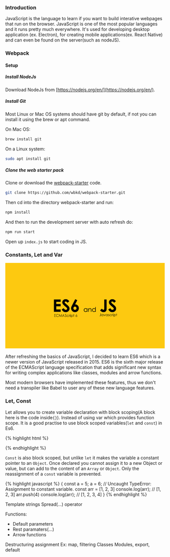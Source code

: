
### Introduction

JavaScript is the language to learn if you want to build interative webpages that run on the browser. JavaScript is 
one of the most popular languages and it runs pretty much everywhere. It's used for developing desktop application
(ex. Electron), for creating mobile applications(ex. React Native) and can even be found on the server(such as nodeJS).

### Webpack

#### Setup

##### Install NodeJs

Download NodeJs from [https://nodejs.org/en/](https://nodejs.org/en/).

##### Install Git

Most Linux or Mac OS systems should have git by default, if not you can install it using the brew or apt command.

On Mac OS:

```bash
brew install git
```

On a Linux system:

```bash
sudo apt install git
```

##### Clone the web starter pack

Clone or download the [webpack-starter](https://github.com/wbkd/webpack-starter) code.

```bash
git clone https://github.com/wbkd/webpack-starter.git
```

Then cd into the directory webpack-starter and run:

```bash
npm install
```

And then to run the development server with auto refresh do:

```bash
npm run start
```

Open up `index.js` to start coding in JS.

### Constants, Let and Var

![ES6 and JS](/public/images/2018-09-16-learning-es6/es6_cover.png)

After refreshing the basics of JavaScript, I decided to learn ES6 which is a newer version of JavaScript released in 2015. 
ES6 is the sixth major release of the ECMAScript language specification that adds significant new syntax for writing 
complex applications like classes, modules and arrow functions.

Most modern browsers have implemented these features, thus we don't need a transpiler like Babel to user any of these new
language features.

### Let, Const

Let allows you to create variable declaration with block scoping(A block here is the code inside`{}`). 
Instead of using var which provides function scope. It is a good practise to use block scoped 
variables(`let` and `const`) in Es6.

{% highlight html %}

  <p id="output"> </p>

  <script>
  let output = document.getElementById("output");
  {
    let a = 3;
    let b = 4;
    display(a + b); // output 7
  }

  display(a + b); // Uncaught ReferenceError: a is not defined

  function display(val) {
    output.innerHTML += val + "<br>";
  }
  </script>

{% endhighlight %}

`Const` is also block scoped, but unlike `let` it makes the variable a constant pointer to an `Object`. Once 
declared you cannot assign it to a new Object or value, but can add to the content of an `Array` or `Object`. 
Only the reassignment of a `const` variable is prevented.

{% highlight javascript %}
{
    const a = 5;
    a = 6;          // Uncaught TypeError: Assignment to constant variable.
    const arr = [1, 2, 3]
    console.log(arr);   // [1, 2, 3]
    arr.push(4)
    console.log(arr);   // [1, 2, 3, 4]
}
{% endhighlight %}

Template strings
Spread(...) operator

Functions:

- Default parameters
- Rest paramaters(...)
- Arrow functions

Destructuring assignment
Ex: map, filtering
Classes
Modules, export, default
